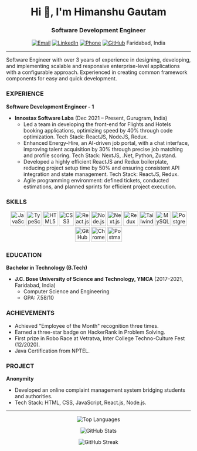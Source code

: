 <h1 align="center">Hi 👋, I'm Himanshu Gautam</h1>
<h3 align="center">Software Development Engineer</h3>

<p align="center">
  <a href="mailto:himanshugautam9787@gmail.com"><img src="https://img.shields.io/badge/Email-himanshugautam9787%40gmail.com-%23D14836" alt="Email"></a>
  <a href="https://www.linkedin.com/in/himanshu-gautam-665448146/"><img src="https://img.shields.io/badge/LinkedIn-Himanshu%20Gautam-%230A66C2" alt="LinkedIn"></a>
  <a href="tel:+919958055434"><img src="https://img.shields.io/badge/Phone-%2B919958055434-%230078D7" alt="Phone"></a>
  <a href="https://github.com/himanshugautambs"><img src="https://img.shields.io/badge/GitHub-Gautam-Himanshu-%23181717" alt="GitHub"></a>
  Faridabad, India
</p>

---

Software Engineer with over 3 years of experience in designing, developing, and implementing scalable and responsive enterprise-level applications with a configurable approach. Experienced in creating common framework components for easy and quick development.

### EXPERIENCE

**Software Development Engineer - 1**
- **Innostax Software Labs** (Dec 2021 – Present, Gurugram, India)
  - Led a team in developing the front-end for Flights and Hotels booking applications, optimizing speed by 40% through code optimization. Tech Stack: ReactJS, NodeJS, Redux.
  - Enhanced Energy-Hire, an AI-driven job portal, with a chat interface, improving talent acquisition by 30% through precise job matching and profile scoring. Tech Stack: NextJS, .Net, Python, Zustand.
  - Developed a highly efficient ReactJS and Redux boilerplate, reducing project setup time by 50% and ensuring consistent API integration and state management. Tech Stack: ReactJS, Redux.
  - Agile programming environment: defined tickets, conducted estimations, and planned sprints for efficient project execution.

### SKILLS

<p align="center">
  <img src="https://cdn.jsdelivr.net/gh/devicons/devicon/icons/javascript/javascript-original.svg" alt="JavaScript" width="40" height="40"/>
  <img src="https://cdn.jsdelivr.net/gh/devicons/devicon/icons/typescript/typescript-original.svg" alt="TypeScript" width="40" height="40"/>
  <img src="https://cdn.jsdelivr.net/gh/devicons/devicon/icons/html5/html5-original.svg" alt="HTML5" width="40" height="40"/>
  <img src="https://cdn.jsdelivr.net/gh/devicons/devicon/icons/css3/css3-original.svg" alt="CSS3" width="40" height="40"/>
  <img src="https://cdn.jsdelivr.net/gh/devicons/devicon/icons/react/react-original.svg" alt="React.js" width="40" height="40"/>
  <img src="https://cdn.jsdelivr.net/gh/devicons/devicon/icons/nodejs/nodejs-original.svg" alt="Node.js" width="40" height="40"/>
  <img src="https://cdn.jsdelivr.net/gh/devicons/devicon/icons/nextjs/nextjs-original.svg" alt="Next.js" width="40" height="40"/>
  <img src="https://cdn.jsdelivr.net/gh/devicons/devicon/icons/redux/redux-original.svg" alt="Redux" width="40" height="40"/>
  <img src="https://cdn.jsdelivr.net/gh/devicons/devicon/icons/tailwindcss/tailwindcss-plain.svg" alt="Tailwind CSS" width="40" height="40"/>
  <img src="https://cdn.jsdelivr.net/gh/devicons/devicon/icons/mysql/mysql-original.svg" alt="MySQL" width="40" height="40"/>
  <img src="https://cdn.jsdelivr.net/gh/devicons/devicon/icons/postgresql/postgresql-original.svg" alt="PostgreSQL" width="40" height="40"/>
  <img src="https://cdn.jsdelivr.net/gh/devicons/devicon/icons/github/github-original.svg" alt="GitHub" width="40" height="40"/>
  <img src="https://cdn.jsdelivr.net/gh/devicons/devicon/icons/chrome/chrome-original.svg" alt="Chrome DevTools" width="40" height="40"/>
  <img src="https://cdn.jsdelivr.net/gh/devicons/devicon/icons/postman/postman-original.svg" alt="Postman" width="40" height="40"/>
</p>

### EDUCATION

**Bachelor in Technology (B.Tech)**
- **J.C. Bose University of Science and Technology, YMCA** (2017–2021, Faridabad, India)
  - Computer Science and Engineering
  - GPA: 7.58/10

### ACHIEVEMENTS

- Achieved "Employee of the Month" recognition three times.
- Earned a three-star badge on HackerRank in Problem Solving.
- First prize in Robo Race at Vetratva, Inter College Techno-Culture Fest (12/2020).
- Java Certification from NPTEL.

### PROJECT

**Anonymity**
- Developed an online complaint management system bridging students and authorities.
- Tech Stack: HTML, CSS, JavaScript, React.js, Node.js.

---

<p align="center">
  <img src="https://github-readme-stats.vercel.app/api/top-langs/?username=himanshugautambs&layout=compact&theme=dark" alt="Top Languages" />
</p>

<p align="center">
  <img src="https://github-readme-stats.vercel.app/api?username=himanshugautambs&show_icons=true&count_private=true&theme=dark" alt="GitHub Stats" />
</p>

<p align="center">
  <img src="https://github-readme-streak-stats.herokuapp.com/?user=himanshugautambs&theme=dark" alt="GitHub Streak" />
</p>
